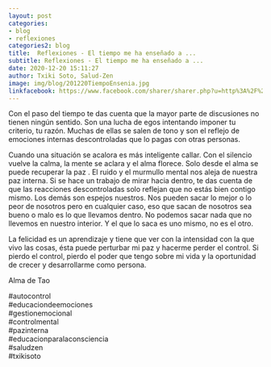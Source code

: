 ```yaml
---
layout: post
categories:
- blog
- reflexiones
categories2: blog
title:  Reflexiones - El tiempo me ha enseñado a ...
subtitle: Reflexiones - El tiempo me ha enseñado a ...
date: 2020-12-20 15:11:27
author: Txiki Soto, Salud-Zen
image: img/blog/201220TiempoEnsenia.jpg
linkfacebook: https://www.facebook.com/sharer/sharer.php?u=http%3A%2F%2Fsalud-zen.com%2Fblog%2Freflexiones%2F2020%2F12%2F20%2Freflexiones-el-tiempo-ensenia.html&amp;src=sdkpreparse
---
```

Con el paso del tiempo te das cuenta que la mayor parte de discusiones no tienen ningún sentido. Son una lucha de egos intentando imponer tu criterio, tu razón. Muchas de ellas se salen de tono y son el reflejo de emociones internas descontroladas que lo pagas con otras personas.  

Cuando una situación se acalora es más inteligente callar. Con el silencio vuelve la calma, la mente se aclara y el alma florece. Solo desde el alma se puede recuperar la paz . El ruido y el murmullo mental nos aleja de nuestra paz interna. Si se hace un trabajo de mirar hacia dentro, te das cuenta de que las reacciones descontroladas solo reflejan que no estás bien contigo mismo. Los demás son espejos nuestros. Nos pueden sacar lo mejor o lo peor de nosotros pero en cualquier caso, eso que sacan de nosotros sea bueno o malo es lo que llevamos dentro. No podemos sacar nada que no llevemos en nuestro interior. Y el que lo saca es uno mismo, no es el otro.  

La felicidad es un aprendizaje y tiene que ver con la intensidad con la que vivo las cosas, ésta puede perturbar mi paz y hacerme perder el control. Si pierdo el control, pierdo el poder que tengo sobre mi vida y la oportunidad de crecer y desarrollarme como persona.   

 Alma de Tao  

 #autocontrol  
 #educaciondeemociones  
 #gestionemocional  
 #controlmental  
 #pazinterna  
 #educacionparalaconsciencia  
 #saludzen  
 #txikisoto  
